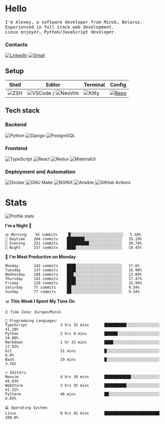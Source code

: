 # Hello

<p>
    <samp>
        I'm Alexey, a software developer from Minsk, Belarus.
        <br>
	Experienced in full stack web development.
	<br>
	Linux enjoyer, Python/JavaScript developer.
    </samp>
</p>

### Contacts

[![LinkedIn](https://img.icons8.com/fluency/48/000000/linkedin.png)](https://www.linkedin.com/in/dhvcc/)
[![Gmail](https://img.icons8.com/fluency/48/000000/gmail-new.png)](mailto:alexey.artishevskiy@gmail.com)

## Setup

| Shell | Editor | Terminal | Config |
|-------|--------|----------|--------|
| ![ZSH](https://img.shields.io/badge/-ZSH-000000?style=flat&logo=GNU-Bash) | ![VSCode](https://img.shields.io/badge/-VSCode-000000?style=flat&logo=Visual-Studio-Code&logoColor=0066b8) / ![NeoVim](https://img.shields.io/badge/-NeoVim-000000?style=flat&logo=Neovim) | ![Kitty](https://img.shields.io/badge/-Kitty-000000?style=flat&logo=Windows-Terminal) | [![Repo](https://img.shields.io/badge/-Repo-000000?style=flat&logo=Github)](https://github.com/dhvcc/configs)


## Tech stack

### Backend

![Python](https://img.shields.io/badge/-Python-black?style=flat&logo=Python&logoColor=FFE17E)
![Django](https://img.shields.io/badge/-Django-black?style=flat&logo=Django&logoColor=20AA76)
![PostgreSQL](https://img.shields.io/badge/-PostgreSQL-black?style=flat&logo=PostgreSQL)

### Frontend

![TypeScript](https://img.shields.io/badge/-TypeScript-black?style=flat&logo=TypeScript)
![React](https://img.shields.io/badge/-React-black?style=flat&logo=React)
![Redux](https://img.shields.io/badge/-Redux-black?style=flat&logo=Redux&logoColor=764ABC)
![MaterialUI](https://img.shields.io/badge/-MaterialUI-black?style=flat&logo=MUI&logoColor=9170c2)

### Deployment and Automation

![Docker](https://img.shields.io/badge/-Docker-black?style=flat&logo=Docker)
![GNU Make](https://img.shields.io/badge/-GNU%20Make-black?style=flat&logo=GNU)
![NGINX](https://img.shields.io/badge/-NGINX-black?style=flat&logo=NGINX&logoColor=009639)
![Ansible](https://img.shields.io/badge/-Ansible-black?style=flat&logo=Ansible)
![GitHub Actions](https://img.shields.io/badge/-GitHub%20Actions-black?style=flat&logo=GitHub-Actions)

# Stats

![Profile stats](https://github-readme-stats.dhvcc.vercel.app/api?username=dhvcc&hide_title=true&show_icons=true&count_private=true&theme=react&hide_border=true)

<!--START_SECTION:waka-->
**I'm a Night 🦉** 

```text
🌞 Morning    45 commits     █░░░░░░░░░░░░░░░░░░░░░░░░   5.58% 
🌆 Daytime    284 commits    ████████░░░░░░░░░░░░░░░░░   35.19% 
🌃 Evening    321 commits    ██████████░░░░░░░░░░░░░░░   39.78% 
🌙 Night      157 commits    ████░░░░░░░░░░░░░░░░░░░░░   19.45%

```
📅 **I'm Most Productive on Monday** 

```text
Monday       142 commits    ████░░░░░░░░░░░░░░░░░░░░░   17.6% 
Tuesday      137 commits    ████░░░░░░░░░░░░░░░░░░░░░   16.98% 
Wednesday    104 commits    ███░░░░░░░░░░░░░░░░░░░░░░   12.89% 
Thursday     141 commits    ████░░░░░░░░░░░░░░░░░░░░░   17.47% 
Friday       129 commits    ████░░░░░░░░░░░░░░░░░░░░░   15.99% 
Saturday     77 commits     ██░░░░░░░░░░░░░░░░░░░░░░░   9.54% 
Sunday       77 commits     ██░░░░░░░░░░░░░░░░░░░░░░░   9.54%

```


📊 **This Week I Spent My Time On** 

```text
⌚︎ Time Zone: Europe/Minsk

💬 Programming Languages: 
TypeScript               3 hrs 35 mins       ██████████░░░░░░░░░░░░░░░   41.28% 
Python                   2 hrs 9 mins        ██████░░░░░░░░░░░░░░░░░░░   24.86% 
Markdown                 1 hr 33 mins        ████░░░░░░░░░░░░░░░░░░░░░   17.92% 
Git                      31 mins             █░░░░░░░░░░░░░░░░░░░░░░░░   6.0% 
Bash                     19 mins             █░░░░░░░░░░░░░░░░░░░░░░░░   3.76%

🔥 Editors: 
Neovim                   4 hrs 20 mins       ████████████░░░░░░░░░░░░░   49.83% 
WebStorm                 3 hrs 35 mins       ██████████░░░░░░░░░░░░░░░   41.32% 
PyCharm                  46 mins             ██░░░░░░░░░░░░░░░░░░░░░░░   8.85%

💻 Operating System: 
Linux                    8 hrs 42 mins       █████████████████████████   100.0%

```


<!--END_SECTION:waka-->
